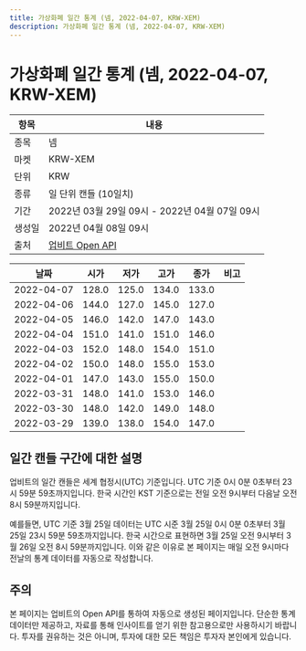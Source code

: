 ```yaml
---
title: 가상화폐 일간 통계 (넴, 2022-04-07, KRW-XEM)
description: 가상화폐 일간 통계 (넴, 2022-04-07, KRW-XEM)
---
```



가상화폐 일간 통계 (넴, 2022-04-07, KRW-XEM)
===

|항목|내용|
|--|--|
|종목|넴|
|마켓|KRW-XEM|
|단위|KRW|
|종류|일 단위 캔들 (10일치)|
|기간|2022년 03월 29일 09시 - 2022년 04월 07일 09시|
|생성일|2022년 04월 08일 09시|
|출처|[업비트 Open API](https://docs.upbit.com)|


|날짜|시가|저가|고가|종가|비고|
|--|--|--|--|--|--|
|2022-04-07|128.0|125.0|134.0|133.0|    |
|2022-04-06|144.0|127.0|145.0|127.0|    |
|2022-04-05|146.0|142.0|147.0|143.0|    |
|2022-04-04|151.0|141.0|151.0|146.0|    |
|2022-04-03|152.0|148.0|154.0|151.0|    |
|2022-04-02|150.0|148.0|155.0|153.0|    |
|2022-04-01|147.0|143.0|155.0|150.0|    |
|2022-03-31|148.0|141.0|153.0|146.0|    |
|2022-03-30|148.0|142.0|149.0|148.0|    |
|2022-03-29|139.0|138.0|154.0|147.0|    |


일간 캔들 구간에 대한 설명
---


업비트의 일간 캔들은 세계 협정시(UTC) 기준입니다. 
UTC 기준 0시 0분 0초부터 23시 59분 59초까지입니다. 
한국 시간인 KST 기준으로는 전일 오전 9시부터 다음날 오전 8시 59분까지입니다. 


예를들면, UTC 기준 3월 25일 데이터는 UTC 시준 3월 25일 0시 0분 0초부터 3월 25일 23시 59분 59초까지입니다. 
한국 시간으로 표현하면 3월 25일 오전 9시부터 3월 26일 오전 8시 59분까지입니다. 
이와 같은 이유로 본 페이지는 매일 오전 9시마다 전날의 통계 데이터를 자동으로 작성합니다. 


주의
---


본 페이지는 업비트의 Open API를 통하여 자동으로 생성된 페이지입니다. 
단순한 통계 데이터만 제공하고, 자료를 통해 인사이트를 얻기 위한 참고용으로만 사용하시기 바랍니다. 
투자를 권유하는 것은 아니며, 투자에 대한 모든 책임은 투자자 본인에게 있습니다. 
